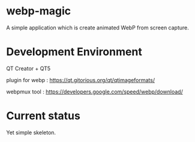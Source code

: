 webp-magic
==========

A simple application which is create animated WebP from screen capture.



Development Environment
=======================
QT Creator + QT5 

plugin for webp : https://qt.gitorious.org/qt/qtimageformats/

webpmux tool : https://developers.google.com/speed/webp/download/



Current status
==============
Yet simple skeleton.
